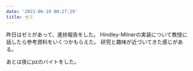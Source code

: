 ```yaml
---
date: '2021-06-19 00:27:29'
title: ゼミ
---
```


昨日はゼミがあって、進捗報告をした。
Hindley-Milnerの実装について教授に話したら参考資料をいくつかもらえた。
研究と趣味が近づいてきた感じがある。

あとは夜にpzのバイトをした。